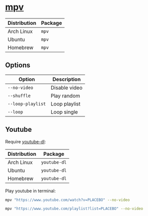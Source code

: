 # [mpv](https://github.com/mpv-player/mpv)

| Distribution | Package |
| ------------ | ------- |
| Arch Linux   | `mpv`   |
| Ubuntu       | `mpv`   |
| Homebrew     | `mpv`   |

## Options

| Option            | Description   |
| ----------------- | ------------- |
| `--no-video`      | Disable video |
| `--shuffle`       | Play random   |
| `--loop-playlist` | Loop playlist |
| `--loop`          | Loop single   |

## Youtube

Require [youtube-dl](https://github.com/ytdl-org/youtube-dl):

| Distribution | Package      |
| ------------ | ------------ |
| Arch Linux   | `youtube-dl` |
| Ubuntu       | `youtube-dl` |
| Homebrew     | `youtube-dl` |

Play youtube in terminal:

```sh
mpv "https://www.youtube.com/watch?v=PLACEBO" --no-video

mpv "https://www.youtube.com/playlist?list=PLACEBO" --no-video
```
